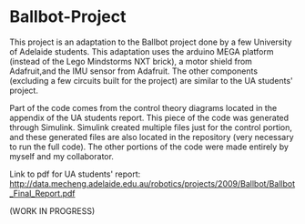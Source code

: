 # Ballbot-Project
This project is an adaptation to the Ballbot project done by a few 
University of Adelaide students. This adaptation uses the 
arduino MEGA platform (instead of the Lego Mindstorms NXT brick),
a motor shield from Adafruit,and the IMU sensor from Adafruit. The 
other components (excluding a few circuits built for the project) 
are similar to the UA students' project.

Part of the code comes from the control theory diagrams located in the
appendix of the UA students report. This piece of the code was generated
through Simulink. Simulink created multiple files just for the control
portion, and these generated files are also located in the repository (very
necessary to run the full code). The other portions of the code were made entirely
by myself and my collaborator.

Link to pdf for UA students' report:
http://data.mecheng.adelaide.edu.au/robotics/projects/2009/Ballbot/Ballbot_Final_Report.pdf

(WORK IN PROGRESS)
